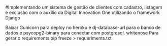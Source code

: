 #Implementando um sistema de gestão de clientes com cadastro, listagem e exclusão com o auxílio da Digital Innovation One utilizando o framework Django

Baixar Gunicorn para deploy no heroku e dj-database-url para o banco de dados e psycopg2-binary para conectar com postgresql. whitenose
Para gerar o requirements pip freeze > requeriments.txt